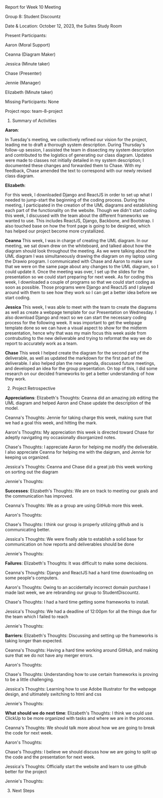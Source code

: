 Report for Week 10 Meeting

Group 8: Student Discountz

Date & Location: October 12, 2023, the Suites Study Room

Present Participants:

Aaron (Moral Support)

Ceanna (Diagram Maker)

Jessica (Minute taker)

Chase (Presenter)

Jennie (Manager)

Elizabeth (Minute taker)

Missing Participants: None 

Project repo: team-8-project



1. Summary of Activities

**Aaron**:

In Tuesday's meeting, we collectively refined our vision for the project, leading me to draft a thorough system description. During Thursday's follow-up session, I assisted the team in dissecting my system description and contributed to the logistics of generating our class diagram. Updates were made to classes not initially detailed in my system description; I documented these changes and forwarded them to Chase. With my feedback, Chase amended the text to correspond with our newly revised class diagram.  

**Elizabeth**:

For this week, I downloaded Django and ReactJS in order to set up what I needed to jump-start the beginning of the coding process. During the meeting, I participated in the creation of the UML diagrams and establishing each part of the functionality on the website. Though we didn't start coding this week, I discussed with the team about the different frameworks we wanted to use. This includes ReactJS, Django, Backbone, and Bootstrap. I also touched base on how the front page is going to be designed, which has helped our project become more crystallized.

**Ceanna**
This week, I was in charge of creating the UML diagram. In our meeting, we sat down drew on the whiteboard, and talked about how the diagram should look throughout the meeting. As we were talking about the UML diagram I was simultaneously drawing the diagram on my laptop using the Drawio program. I communicated with Chase and Aaron to make sure that we were on the same page about any changes to the UML diagram, so I could update it. Once the meeting was over, I set up the slides for the presentation so we could start preparing for next week. As for coding this week, I downloaded a couple of programs so that we could start coding as soon as possible. Those programs were Django and ReactJS and I played around with them to see how they work so I can get a better idea before we start coding.

**Jessica**
This week, I was able to meet with the team to create the diagrams as well as create a webpage template for our Presentation on Wednesday. I also download Django and react so we can start the necessary coding process for the following week. It was important to get the webpage template done so we can have a visual aspect to show for the midterm presentation, hence why that was my main focus this week aside from contrubuting to the new deliverable and trying to reformat the way we do report to accurately work as a team.

**Chase**
This week I helped create the diagram for the second part of the deliverable, as well as updated the markdown for the first part of the deliverable. I also helped plan the new agenda, discussed future meetings, and developed an idea for the group presentation. On top of this, I did some research on our decided frameworks to get a better understanding of how they work.

2. Project Retrospective

**Appreciations**: 
   Elizabeth's Thoughts: Ceanna did an amazing job editing the UML diagram and helped Aaron and Chase update the description of the model.

   
   Ceanna's Thoughts: Jennie for taking charge this week, making sure that we had a goal this week, and hitting the mark.

   
   Aaron's Thoughts: My appreciation this week is directed toward Chase for adeptly navigating my occasionally disorganized notes.

   
   Chase's Thoughts: I appreciate Aaron for helping me modify the deliverable. I also appreciate Ceanna for helping me with the daigram, and Jennie for keeping us organized.

   
   Jessica's Thoughts: Ceanna and Chase did a great job this week working on sorting out the diagram

   
   Jennie's Thoughts:

**Successes**: 
   Elizabeth's Thoughts: We are on track to meeting our goals and the communication has improved.

   
   Ceanna's Thoughts: We as a group are using GitHub more this week.

   
   Aaron's Thoughts:

   
   Chase's Thoughts: I think our group is properly utilizing github and is communicating better.

   
   Jessica's Thoughts: We were finally able to establish a solid base for communication on how reports and deliverables should be done

   
   Jennie's Thoughts:

**Failures**: 
   Elizabeth's Thoughts: It was difficult to make some decisions.

   
   Ceanna's Thoughts: Django and ReactJS had a hard time downloading on some people's computers.

   
   Aaron's Thoughts: Owing to an accidentally incorrect domain purchase I made last week, we are rebranding our group to StudentDiscountz.

   
   Chase's Thoughts: I had a hard time getting some frameworks to install.

   
   Jessica's Thoughts: We had a deadline of 12:00pm for all the things due for the team which I failed to reach

   
   Jennie's Thoughts:


**Barriers**: 
   Elizabeth's Thoughts: Discussing and setting up the frameworks is taking longer than expected.

   
   Ceanna's Thoughts: Having a hard time working around GitHub, and making sure that we do not have any merger errors. 

   
   Aaron's Thoughts:

   
   Chase's Thoughts: Understanding how to use certain frameworks is proving to be a little challenging.

   
   Jessica's Thoughts: Learning how to use Adobe Illustrator for the webpage design, and ultimately switching to html and css

   
   Jennie's Thoughts:

**What should we do next time**: 
   Elizabeth's Thoughts: I think we could use ClickUp to be more organized with tasks and where we are in the process. 

   
   Ceanna's Thoughts: We should talk more about how we are going to break the code for next week.

   
   Aaron's Thoughts:

   
   Chase's Thoughts: I believe we should discuss how we are going to split up the code and the presentation for next week.

   
   Jessica's Thoughts: Officially start the website and learn to use github better for the project

   
   Jennie's Thoughts:

   
3. Next Steps
